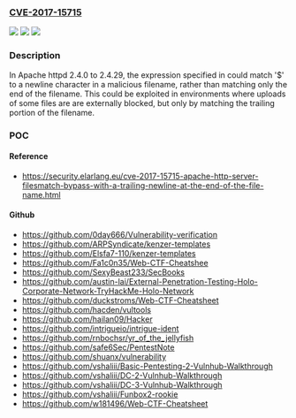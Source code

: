 ### [CVE-2017-15715](https://cve.mitre.org/cgi-bin/cvename.cgi?name=CVE-2017-15715)
![](https://img.shields.io/static/v1?label=Product&message=Apache%20HTTP%20Server&color=blue)
![](https://img.shields.io/static/v1?label=Version&message=n%2Fa&color=blue)
![](https://img.shields.io/static/v1?label=Vulnerability&message=%3CFilesMatch%3E%20bypass%20with%20a%20trailing%20newline%20in%20the%20file%20name&color=brighgreen)

### Description

In Apache httpd 2.4.0 to 2.4.29, the expression specified in <FilesMatch> could match '$' to a newline character in a malicious filename, rather than matching only the end of the filename. This could be exploited in environments where uploads of some files are are externally blocked, but only by matching the trailing portion of the filename.

### POC

#### Reference
- https://security.elarlang.eu/cve-2017-15715-apache-http-server-filesmatch-bypass-with-a-trailing-newline-at-the-end-of-the-file-name.html

#### Github
- https://github.com/0day666/Vulnerability-verification
- https://github.com/ARPSyndicate/kenzer-templates
- https://github.com/Elsfa7-110/kenzer-templates
- https://github.com/Fa1c0n35/Web-CTF-Cheatshee
- https://github.com/SexyBeast233/SecBooks
- https://github.com/austin-lai/External-Penetration-Testing-Holo-Corporate-Network-TryHackMe-Holo-Network
- https://github.com/duckstroms/Web-CTF-Cheatsheet
- https://github.com/hacden/vultools
- https://github.com/hailan09/Hacker
- https://github.com/intrigueio/intrigue-ident
- https://github.com/rnbochsr/yr_of_the_jellyfish
- https://github.com/safe6Sec/PentestNote
- https://github.com/shuanx/vulnerability
- https://github.com/vshaliii/Basic-Pentesting-2-Vulnhub-Walkthrough
- https://github.com/vshaliii/DC-2-Vulnhub-Walkthrough
- https://github.com/vshaliii/DC-3-Vulnhub-Walkthrough
- https://github.com/vshaliii/Funbox2-rookie
- https://github.com/w181496/Web-CTF-Cheatsheet

